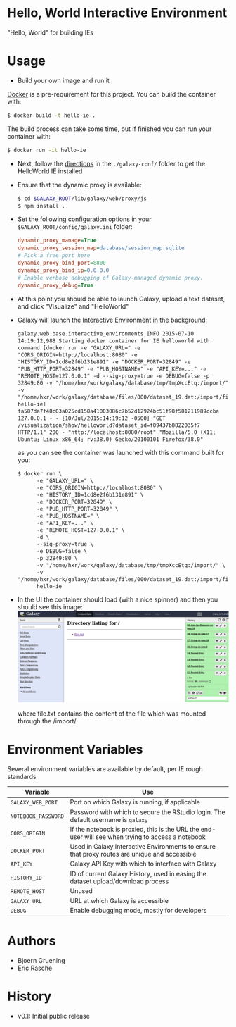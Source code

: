 Hello, World Interactive Environment
====================================

"Hello, World" for building IEs

Usage
=====

* Build your own image and run it

 [Docker](https://www.docker.com) is a pre-requirement for this project. You can build the container with:
 ```bash
 $ docker build -t hello-ie .
 ```
 The build process can take some time, but if finished you can run your container with:

 ```bash
 $ docker run -it hello-ie
 ```
* Next, follow the [directions](galaxy-conf/README.md) in the `./galaxy-conf/`
  folder to get the HelloWorld IE installed
* Ensure that the dynamic proxy is available:

  ```bash
  $ cd $GALAXY_ROOT/lib/galaxy/web/proxy/js
  $ npm install .
  ```
* Set the following configuration options in your `$GALAXY_ROOT/config/galaxy.ini` folder:

  ```ini
  dynamic_proxy_manage=True
  dynamic_proxy_session_map=database/session_map.sqlite
  # Pick a free port here
  dynamic_proxy_bind_port=8800
  dynamic_proxy_bind_ip=0.0.0.0
  # Enable verbose debugging of Galaxy-managed dynamic proxy.
  dynamic_proxy_debug=True
  ```
* At this point you should be able to launch Galaxy, upload a text dataset,
  and click "Visualize" and "HelloWorld"
* Galaxy will launch the Interactive Environment in the background:
  ```log
  galaxy.web.base.interactive_environments INFO 2015-07-10 14:19:12,988 Starting docker container for IE helloworld with command [docker run -e "GALAXY_URL=" -e "CORS_ORIGIN=http://localhost:8080" -e "HISTORY_ID=1cd8e2f6b131e891" -e "DOCKER_PORT=32849" -e "PUB_HTTP_PORT=32849" -e "PUB_HOSTNAME=" -e "API_KEY=..." -e "REMOTE_HOST=127.0.0.1" -d --sig-proxy=true -e DEBUG=false -p 32849:80 -v "/home/hxr/work/galaxy/database/tmp/tmpXccEtq:/import/" -v "/home/hxr/work/galaxy/database/files/000/dataset_19.dat:/import/file.txt:ro" hello-ie]
  fa587da7f48c03a025cd158a41003086c7b52d12924bc51f98f581211989ccba
  127.0.0.1 - - [10/Jul/2015:14:19:12 -0500] "GET /visualization/show/helloworld?dataset_id=f09437b8822035f7 HTTP/1.1" 200 - "http://localhost:8080/root" "Mozilla/5.0 (X11; Ubuntu; Linux x86_64; rv:38.0) Gecko/20100101 Firefox/38.0"
  ```

  as you can see the container was launched with this command built for you:

  ```console
  $ docker run \
        -e "GALAXY_URL=" \
        -e "CORS_ORIGIN=http://localhost:8080" \
        -e "HISTORY_ID=1cd8e2f6b131e891" \
        -e "DOCKER_PORT=32849" \
        -e "PUB_HTTP_PORT=32849" \
        -e "PUB_HOSTNAME=" \
        -e "API_KEY=..." \
        -e "REMOTE_HOST=127.0.0.1" \
        -d \
        --sig-proxy=true \
        -e DEBUG=false \
        -p 32849:80 \
        -v "/home/hxr/work/galaxy/database/tmp/tmpXccEtq:/import/" \
        -v "/home/hxr/work/galaxy/database/files/000/dataset_19.dat:/import/file.txt:ro" 
        hello-ie
  ```
* In the UI the container should load (with a nice spinner) and then you should see this image:
  ![](./hello-world.png)

  where file.txt contains the content of the file which was mounted through the /import/

Environment Variables
=====================

Several environment variables are available by default, per IE rough standards

Variable            | Use
------------------- | ---
`GALAXY_WEB_PORT`   | Port on which Galaxy is running, if applicable
`NOTEBOOK_PASSWORD` | Password with which to secure the RStudio login. The default username is `galaxy`
`CORS_ORIGIN`       | If the notebook is proxied, this is the URL the end-user will see when trying to access a notebook
`DOCKER_PORT`       | Used in Galaxy Interactive Environments to ensure that proxy routes are unique and accessible
`API_KEY`           | Galaxy API Key with which to interface with Galaxy
`HISTORY_ID`        | ID of current Galaxy History, used in easing the dataset upload/download process
`REMOTE_HOST`       | Unused
`GALAXY_URL`        | URL at which Galaxy is accessible
`DEBUG`             | Enable debugging mode, mostly for developers


Authors
=======

 * Bjoern Gruening
 * Eric Rasche

History
=======

- v0.1: Initial public release

